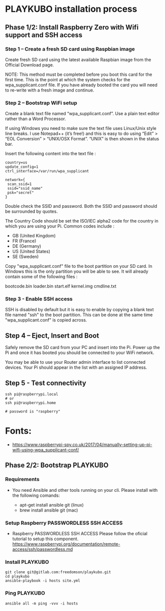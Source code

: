 # PLAYKUBO installation process

## Phase 1/2: Install Raspberry Zero with Wifi support and SSH access

### Step 1 – Create a fresh SD card using Raspbian image

Create fresh SD card using the latest available Raspbian image from the Official Download page.

NOTE: This method must be completed before you boot this card for the first time. This is the point at which the system checks for the wpa_supplicant.conf file. If you have already booted the card you will need to re-write with a fresh image and continue.

### Step 2 – Bootstrap WiFi setup

Create a blank text file named “wpa_supplicant.conf”. Use a plain text editor rather than a Word Processor.

If using Windows you need to make sure the text file uses Linux/Unix style line breaks. I use Notepad++ (it’s free!) and this is easy to do using “Edit” > “EOL Conversion” > “UNIX/OSX Format”. “UNIX” is then shown in the status bar.

Insert the following content into the text file :

```
country=us
update_config=1
ctrl_interface=/var/run/wpa_supplicant

network={
 scan_ssid=1
 ssid="ssid_name"
 psk="secret"
}
```

Double check the SSID and password. Both the SSID and password should be surrounded by quotes.

The Country Code should be set the ISO/IEC alpha2 code for the country in which you are using your Pi. Common codes include :

- GB (United Kingdom)
- FR (France)
- DE (Germany)
- US (United States)
- SE (Sweden)

Copy "wpa_supplicant.conf" file to the boot partition on your SD card. In Windows this is the only partition you will be able to see. It will already contain some of the following files :

bootcode.bin
loader.bin
start.elf
kernel.img
cmdline.txt

### Step 3 - Enable SSH access

SSH is disabled by default but it is easy to enable by copying a blank text file named "ssh" to the boot partition. This can be done at the same time "wpa_supplicant.conf" is copied across.

## Step 4 – Eject, Insert and Boot

Safely remove the SD card from your PC and insert into the Pi. Power up the Pi and once it has booted you should be connected to your WiFi network.

You may be able to use your Router admin interface to list connected devices. Your Pi should appear in the list with an assigned IP address.

## Step 5 - Test connectivity
```
ssh pi@raspberrypi.local
# or
ssh pi@raspberrypi.home

# password is "raspberry"
```


# Fonts:

- https://www.raspberrypi-spy.co.uk/2017/04/manually-setting-up-pi-wifi-using-wpa_supplicant-conf/


## Phase 2/2: Bootstrap PLAYKUBO

### Requirements

- You need Ansible and other tools running on your cli. Please install with the following comands:

    * apt-get install ansible git (linux)
    * brew install ansible git (mac)

### Setup Raspberry PASSWORDLESS SSH ACCESS 

- Raspberry PASSWORDLESS SSH ACCESS 
Please follow the oficial tutorial to setup this component.
https://www.raspberrypi.org/documentation/remote-access/ssh/passwordless.md

### Install PLAYKUBO
```
git clone git@gitlab.com:freedomson/playkubo.git
cd playkubo
ansible-playbook -i hosts site.yml
```

### Ping PLAYKUBO
```
ansible all -m ping -vvv -i hosts
```